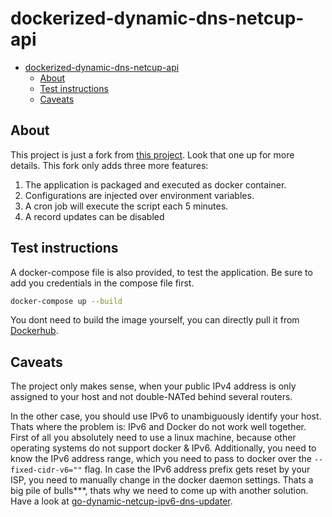 # dockerized-dynamic-dns-netcup-api

- [dockerized-dynamic-dns-netcup-api](#dockerized-dynamic-dns-netcup-api)
  - [About](#about)
  - [Test instructions](#test-instructions)
  - [Caveats](#caveats)

## About

This project is just a fork from [this project](https://github.com/stecklars/dynamic-dns-netcup-api). Look that one up for more details.
This fork only adds three more features:

1) The application is packaged and executed as docker container.
2) Configurations are injected over environment variables.
3) A cron job will execute the script each 5 minutes.
4) A record updates can be disabled

## Test instructions

A docker-compose file is also provided, to test the application. Be sure to add you credentials in the compose file first.
```bash
docker-compose up --build
```

You dont need to build the image yourself, you can directly pull it from [Dockerhub](https://hub.docker.com/repository/docker/hikkoiri/dockerized-dynamic-dns-netcup-api).

## Caveats

The project only makes sense, when your public IPv4 address is only assigned to your host and not double-NATed behind several routers.

In the other case, you should use IPv6 to unambiguously identify your host. Thats where the problem is:
IPv6 and Docker do not work well together. First of all you absolutely need to use a linux machine, because other operating systems do not support docker & IPv6. Additionally, you need to know the IPv6 address range, which you need to pass to docker over the `--fixed-cidr-v6=""` flag. In case the IPv6 address prefix gets reset by your ISP, you need to manually change in the docker daemon settings. Thats a big pile of bulls***, thats why we need to come up with another solution. Have a look at [go-dynamic-netcup-ipv6-dns-updater](https://github.com/hikkoiri/go-dynamic-netcup-ipv6-dns-updater).